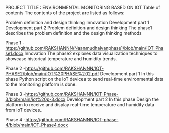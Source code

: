 
PROJECT TITLE : ENVIRONMENTAL MONITORING BASED ON IOT
Table of contents
The contents of the project are listed as follows:

Problem definition and design thinking
Innovation
Development part 1
Development part 2
Problem definition and design thinking
The phase1 describes the problem definition and the design thinking methods

Phase 1 - https://github.com/RAKSHANNN/Naanmudhalvanphase1/blob/main/IOT_Phase1.docx
Innovation
The phase2 explores data visualization techniques to showcase historical temperature and humidity trends.

Phase 2 -https://github.com/RAKSHANNN/IOT-PHASE2/blob/main/IOT%20PHASE%202.pdf
Development part 1
In this phase Python script on the IoT devices to send real-time environmental data to the monitoring platform is done.

Phase 3 -https://github.com/RAKSHANNN/IOT-Phase-3/blob/main/iot%20p-3.docx
Development part 2
In this phase Design the platform to receive and display real-time temperature and humidity data from IoT devices..

Phase 4 -https://github.com/RAKSHANNN/IOT-phase-4/blob/main/IOT_Phase4.docx
